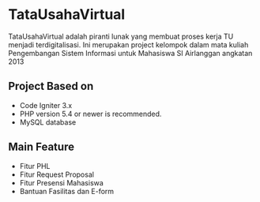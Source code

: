 # TataUsahaVirtual
TataUsahaVirtual adalah piranti lunak yang membuat proses kerja TU menjadi terdigitalisasi.
Ini merupakan project kelompok dalam mata kuliah Pengembangan Sistem Informasi untuk Mahasiswa SI Airlanggan angkatan 2013

## Project Based on
* Code Igniter 3.x
* PHP version 5.4 or newer is recommended.
* MySQL database

## Main Feature
* Fitur PHL 
* Fitur Request Proposal
* Fitur Presensi Mahasiswa
* Bantuan Fasilitas dan E-form 

